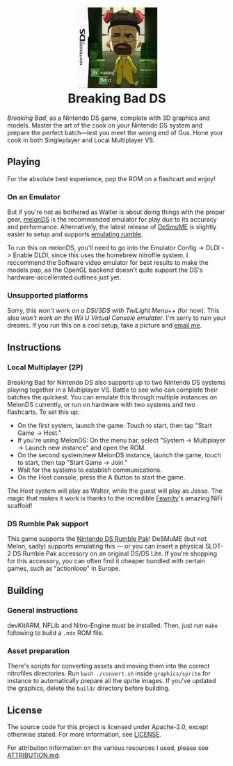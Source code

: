 <h1 align="center">
    <img alt="Cover artwork by GardenOwl" src="cover-artwork.png" width="185px" />
    <br/>
    Breaking Bad DS
</h1>

*Breaking Bad*, as a Nintendo DS game, complete with 3D graphics and models. Master the art of the cook on your Nintendo DS system and prepare the perfect batch&mdash;lest you meet the wrong end of Gus. Hone your cook in both Singleplayer and Local Multiplayer VS.

## Playing
For the absolute best experience, pop the ROM on a flashcart and enjoy!

### On an Emulator
But if you're not as bothered as Walter is about doing things with the proper gear, [melonDS](https://github.com/melonDS-emu/melonDS/releases/latest) is the recommended emulator for play due to its accuracy and performance. Alternatively, the latest release of [DeSmuME](https://github.com/TASEmulators/desmume/releases/latest) is slightly easier to setup and supports [emulating rumble](#ds-rumble-pak-support).

To run this on melonDS, you'll need to go into the Emulator Config -> DLDI -> Enable DLDI, since this uses the homebrew nitrofile system.  I reccommend the Software video emulator for best results to make the models pop, as the OpenGL backend doesn't quite support the DS's hardware-accellerated outlines just yet.

### Unsupported platforms
Sorry, this *won't work on a DSi/3DS with TwiLight Menu++* (for now). This also *won't work on the Wii U Virtual Console emulator*. I'm sorry to ruin your dreams. If you run this on a cool setup, take a picture and [email me](mailto:will27528+brbads@gmail.com).

## Instructions
### Local Multiplayer (2P)
Breaking Bad for Nintendo DS also supports up to two Nintendo DS systems playing together in a Multiplayer VS. Battle to see who can complete their batches the quickest. You can emulate this through multiple instances on MelonDS currently, or run on hardware with two systems and two flashcarts. To set this up:

* On the first system, launch the game. Touch to start, then tap "Start Game → Host."
* If you're using MelonDS: On the menu bar, select "System → Multiplayer → Launch new instance" and open the ROM.
* On the second system/new MelonDS instance, launch the game, touch to start, then tap "Start Game → Join."
* Wait for the systems to establish communications.
* On the Host console, press the A Button to start the game.

The Host system will play as Walter, while the guest will play as Jesse. The magic that makes it work is thanks to the incredible [Fewnity](https://github.com/Fewnity/Nintendo-DS-Nifi-Template/)'s amazing NiFi scaffold!

### DS Rumble Pak support
This game supports the [Nintendo DS Rumble Pak](https://en.wikipedia.org/wiki/Rumble_Pak#Nintendo_DS)! DeSMuME (but not Melon, sadly) supports emulating this &mdash; or you can insert a physical SLOT-2 DS Rumble Pak accessory on an original DS/DS Lite. If you're shopping for this accessory, you can often find it cheaper bundled with certain games, such as "actionloop" in Europe.

## Building
### General instructions
devKitARM, NFLib and Nitro-Engine must be installed. Then, just run `make` following to build a `.nds` ROM file.

### Asset preparation
There's scripts for converting assets and moving them into the correct nitrofiles directories. Run `bash ./convert.sh` inside `graphics/sprite` for instance to automatically prepare all the sprite images. If you've updated the graphics, delete the `build/` directory before building.

## License
The source code for this project is licensed under Apache-2.0, except otherwise stated. For more information, see [LICENSE](https://github.com/WiIIiam278/breaking-bad-ds/blob/main/LICENSE).

For attribution information on the various resources I used, please see [ATTRIBUTION.md](https://github.com/WiIIiam278/breaking-bad-ds/blob/main/ATTRIBUTION.md).